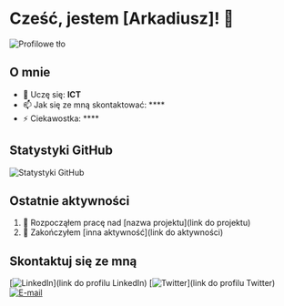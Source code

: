 # Cześć, jestem [Arkadiusz]! 👋

![Profilowe tło](URL_DO_OBRAZU)

## O mnie

- 🌱 Uczę się: **ICT**
- 📫 Jak się ze mną skontaktować: ****
- ⚡ Ciekawostka: ****


## Statystyki GitHub

![Statystyki GitHub](https://github-readme-stats.vercel.app/api?username=Woneruz&show_icons=true&theme=radical)

## Ostatnie aktywności

<!--START_SECTION:activity-->
1. 💪 Rozpocząłem pracę nad [nazwa projektu](link do projektu)
2. 🎉 Zakończyłem [inna aktywność](link do aktywności)
<!--END_SECTION:activity-->

## Skontaktuj się ze mną

[![LinkedIn](https://img.shields.io/badge/LinkedIn-Profile-blue?style=for-the-badge&logo=linkedin)](link do profilu LinkedIn)
[![Twitter](https://img.shields.io/badge/Twitter-Profile-blue?style=for-the-badge&logo=twitter)](link do profilu Twitter)
[![E-mail](https://img.shields.io/badge/Email-Contact-blue?style=for-the-badge&logo=gmail)](mailto:twój@email.com)
